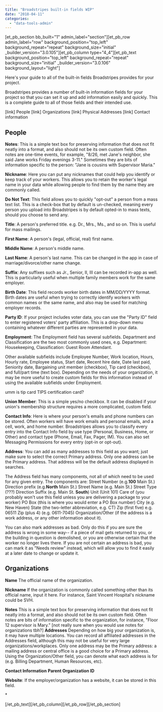 ```yaml
---
title: "Broadstripes built-in fields WIP"
date: "2018-04-11"
categories: 
  - "data-tools-admin"
---
```


\[et\_pb\_section bb\_built="1" admin\_label="section"\]\[et\_pb\_row admin\_label="row" background\_position="top\_left" background\_repeat="repeat" background\_size="initial" \_builder\_version="3.0.105"\]\[et\_pb\_column type="4\_4"\]\[et\_pb\_text background\_position="top\_left" background\_repeat="repeat" background\_size="initial" \_builder\_version="3.0.106" background\_layout="light"\]

Here's your guide to all of the built-in fields Broadstripes provides for your project.

Broadstripes provides a number of built-in information fields for your project so that you can set it up and add information easily and quickly. This is a complete guide to all of those fields and their intended use.

\[link\] People \[link\] Organizations \[link\] Physical Addresses \[link\] Contact information

## People

**Notes**: This is a simple text box for preserving information that does not fit neatly into a format, and also should not be its own custom field. Often notes are one-time events, for example, "8/26, met Jane's neighbor, she said Jane works Friday evenings 3-11." Sometimes they are bits of information specific to the person: "Jane is cousins with Supervisor Maria."

**Nickname**: Here you can put any nicknames that could help you identify or keep track of your workers. This allows you to retain the worker's legal name in your data while allowing people to find them by the name they are commonly called.

**Do Not Text**: This field allows you to quickly "opt-out" a person from a mass text list. This is a check-box that by default is un-checked, meaning every person you upload into Broadstripes is by default opted-in to mass texts, should you choose to send any.

**Title**: A person's preferred title. e.g. Dr., Mrs., Ms., and so on. This is useful for mass mailings.

**First Name**: A person's (legal, official, real) first name.

**Middle Name**: A person's middle name.

**Last Name**: A person's last name. This can be changed in the app in case of marriage/divorce/other name change.

**Suffix**: Any suffixes such as Jr., Senior, II, III can be recorded in-app as well. This is particularly useful when multiple family members work for the same employer.

**Birth Date**: This field records worker birth dates in MM/DD/YYYY format. Birth dates are useful when trying to correctly identify workers with common names or the same name, and also may be used for matching employer records.

**Party ID**: If your project includes voter data, you can use the "Party ID" field to enter registered voters' party affiliation. This is a drop-down menu containing whatever different parties are represented in your data.

**Employment**: The Employment field has several subfields. Department and Classification are the two most commonly used ones, e.g. Department: Housekeeping, Classification: Guest Room Attendant.

Other available subfields include Employee Number, Work location, Hours, Hourly rate, Employee status, Start date, Recent hire date, Date last paid, Seniority date, Bargaining unit member (checkbox), Tip card (checkbox), and full/part time (text box). Depending on the needs of your organization, it may be more useful to create custom fields for this information instead of using the available subfields under Employment.

umm is tip card TIPS certification card?

**Union Member**: This is a simple yes/no checkbox. It can be disabled if your union's membership structure requires a more complicated, custom field.

**Contact Info**: Here is where your person's emails and phone numbers can be stored. Often workers will have work emails and personal emails, and a cell, work, and home number. Broadstripes allows you to classify every entry into the Contact Info field by use type (Personal, Business, Home, or Other) and contact type (Phone, Email, Fax, Pager, IM). You can also set Messaging Permissions for every entry (opt-in or opt-out).

**Address**: You can add as many addresses to this field as you want; just make sure to select the correct Primary address. Only one address can be the Primary address. That address will be the default address displayed in searches.

The Address field has many components, not all of which need to be used for any given entry. The components are: Street Number (e.g.**100** Main St.) Direction prefix (e.g.**North** Main St.) Street Name (e.g. Main St.) Street Type (???) Direction Suffix (e.g. Main St. **South**) Unit (Unit 101) Care of (you probably won't use this field unless you are delivering a package to your worker) PO Box (this is where you would enter a PO Box number) City (e.g. New Haven) State (the two-letter abbreviation, e.g. CT) Zip (first five) e.g. 06511 Zip (plus 4) (e.g. 0611-7045) Organization/Other (if the address is a work address, or any other information about it).

You can also mark addresses as bad. Only do this if you are sure the address is wrong in some way-- if a piece of mail gets returned to you, or the building in question is demolished, or you are otherwise certain that the worker no longer lives there. If you are not certain an address is bad, you can mark it as "Needs review" instead, which will allow you to find it easily at a later date to change or update it.

## Organizations

**Name** The official name of the organization.

**Nickname** If the organization is commonly called something other than its official name, input it here. For instance, Saint Vincent Hospital's nickname could be SVH.

**Notes** This is a simple text box for preserving information that does not fit neatly into a format, and also should not be its own custom field. Often notes are bits of information specific to the organization, for instance, "Floor 12 supervisor is Mary." \[not really sure when you would use notes for organizations tbh?\] **Addresses** Depending on how big your organization is, it may have multiple locations. You can record all affiliated addresses in the Addresses field, although this may not be useful for very large organizations/workplaces. Only one address may be the Primary address: a mailing address or central office is a good choice for a Primary address. Using the Organization/Other field, you can denote what each address is for (e.g. Billing Department, Human Resources, etc).

**Contact Information** **Parent Organization ID**

**Website**: If the employer/organization has a website, it can be stored in this field.

\*

\[/et\_pb\_text\]\[/et\_pb\_column\]\[/et\_pb\_row\]\[/et\_pb\_section\]
